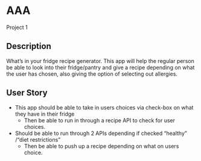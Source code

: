 # AAA
Project 1 
## Description 
What’s in your fridge recipe generator. This app will help the regular person be able to look into their fridge/pantry and give a recipe depending on what the user has chosen, also giving the option of selecting out allergies. 

## User Story 
- This app should be able to take in users choices via check-box on what they have in their fridge 
	- Then be able to run in through a recipe API to check for user choices. 
- Should be able to run through 2 APIs depending if checked “healthy” /“diet restrictions” 
	- Then be able to push up a recipe depending on what on users choice.  


